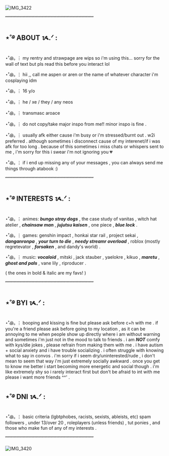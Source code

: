 ![IMG_3422](https://github.com/user-attachments/assets/8875b83f-2210-450b-afc6-163584244f47)

﹌﹌﹌﹌﹌﹌﹌﹌﹌﹌﹌﹌﹌﹌﹌﹌﹌﹌﹌﹌

## ⋆˚࿔ ABOUT ᝰ.ᐟ :
⋆˚꩜｡ ⋮ my rentry and strawpage are wips so i'm using this... sorry for the wall of text but pls read this before you interact lol

⋆˚꩜｡ ⋮ hii ,, call me aspen or aren or the name of whatever character i'm cosplaying idm

⋆˚꩜｡ ⋮ 16 y/o

⋆˚꩜｡ ⋮ he / xe / they / any neos

⋆˚꩜｡ ⋮ transmasc aroace

⋆˚꩜｡ ⋮ do not copy/take major inspo from me!! minor inspo is fine . 

⋆˚꩜｡ ⋮ usually afk either cause i'm busy or i'm stressed/burnt out . w2i preferred . although sometimes i disconnect cause of my interenet/if i was afk for too long . because of this sometimes i miss chats or whispers sent to me , i'm sorry for this i swear i'm not ignoring you 💔

⋆˚꩜｡ ⋮ if i end up missing any of your messages , you can always send me things through atabook :) 

﹌﹌﹌﹌﹌﹌﹌﹌﹌﹌﹌﹌﹌﹌﹌﹌﹌﹌﹌﹌

## ⋆˚࿔ INTERESTS ᝰ.ᐟ :

⋆˚꩜｡ ⋮ animes: ***bungo stray dogs*** , the case study of vanitas , witch hat atelier , ***chainsaw man*** , ***jujutsu kaisen*** , one piece , ***blue lock*** .

⋆˚꩜｡ ⋮ games: genshin impact , honkai star rail , project sekai , ***danganronpa*** , ***your turn to die*** , ***needy streamr overload*** , roblox (mostly regretevator , ***forsaken*** , and dandy's world) .

⋆˚꩜｡ ⋮ music: ***vocaloid*** , mitski , jack stauber , yaelokre , kikuo , ***maretu*** , ***ghost and pals*** , vane lily , riproducer .

( the ones in bold & italic are my favs! )

﹌﹌﹌﹌﹌﹌﹌﹌﹌﹌﹌﹌﹌﹌﹌﹌﹌﹌﹌﹌

## ⋆˚࿔ BYI ᝰ.ᐟ : 
⋆˚꩜｡ ⋮ booping and kissing is fine but please ask before c+h with me . if you're a friend please ask before going to my location , as it can be annoying to me when people show up directly where i am without warning and sometimes i'm just not in the mood to talk to friends . i am ***NOT*** comfy with kys/die jokes , please refrain from making them with me . i have autism + social anxiety and i have trouble socializing . i often struggle with knowing what to say in convos . i'm sorry if i seem dry/uninterested/rude , i don't mean to seem that way i'm just extremely socially awkward . once you get to know me better i start becoming more energetic and social though . i'm like extremely shy so i rarely interact first but don't be afraid to int with me please i want more friends ^^' .

## ⋆˚࿔ DNI ᝰ.ᐟ :
⋆˚꩜｡ ⋮ basic criteria (lgbtphobes, racists, sexists, ableists, etc) spam followers , under 13/over 20 , roleplayers (unless friends) , tut ponies , and those who make fun of any of my interests .

﹌﹌﹌﹌﹌﹌﹌﹌﹌﹌﹌﹌﹌﹌﹌﹌﹌﹌﹌﹌

![IMG_3420](https://github.com/user-attachments/assets/ac5bda7c-4e95-4e8f-b229-a8e0b3b9122f)

